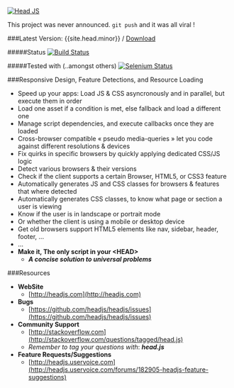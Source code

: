 [![Head JS](http://headjs.com/site/assets/img/logo-big.png)](http://headjs.com)

This project was never announced. `git push` and it was all viral !

###Latest Version: {{site.head.minor}} / [Download](http://headjs.com/site/download.html)

#####Status
[![Build Status](https://travis-ci.org/headjs/headjs.png?branch=master)](https://travis-ci.org/headjs/headjs)


#####Tested with (..amongst others)
[![Selenium Status](https://saucelabs.com/browser-matrix/itechnology.svg)](https://saucelabs.com/u/itechnology)


###Responsive Design, Feature Detections, and Resource Loading
  * Speed up your apps: Load JS & CSS asyncronously and in parallel, but execute them in order
  * Load one asset if a condition is met, else fallback and load a different one
  * Manage script dependencies, and execute callbacks once they are loaded
  * Cross-browser compatible &laquo; pseudo media-queries &raquo; let you code against different resolutions & devices
  * Fix quirks in specific browsers by quickly applying dedicated CSS/JS logic
  * Detect various browsers & their versions
  * Check if the client supports a certain Browser, HTML5, or CSS3 feature
  * Automatically generates JS and CSS classes for browsers & features that where detected
  * Automatically generates CSS classes, to know what page or section a user is viewing
  * Know if the user is in landscape or portrait mode
  * Or whether the client is using a mobile or desktop device
  * Get old browsers support HTML5 elements like nav, sidebar, header, footer, ...
  * ...
  * __Make it, The only script in your &lt;HEAD&gt;__
    * ___A concise solution to universal problems___


###Resources
- __WebSite__
  - [http://headjs.com](http://headjs.com)
- __Bugs__
  - [https://github.com/headjs/headjs/issues](https://github.com/headjs/headjs/issues)
- __Community Support__
  - [http://stackoverflow.com](http://stackoverflow.com/questions/tagged/head.js)
  - _Remember to tag your questions with_: ___head.js___
- __Feature Requests/Suggestions__
  - [http://headjs.uservoice.com](http://headjs.uservoice.com/forums/182905-headjs-feature-suggestions)
